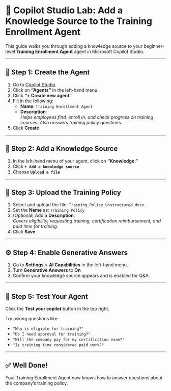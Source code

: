 # 🧠 Copilot Studio Lab: Add a Knowledge Source to the Training Enrollment Agent

This guide walks you through adding a knowledge source to your beginner-level **Training Enrollment Agent** agent in Microsoft Copilot Studio.

---

## 🚀 Step 1: Create the Agent

1. Go to [Copilot Studio](https://copilotstudio.microsoft.com).
2. Click on **“Agents”** in the left-hand menu.
3. Click **“+ Create new agent.”**
4. Fill in the following:
   - **Name**: `Training Enrollment Agent`
   - **Description**:  
     _Helps employees find, enroll in, and check progress on training courses. Also answers training policy questions._
5. Click **Create**

---

## 📎 Step 2: Add a Knowledge Source

1. In the left-hand menu of your agent, click on **“Knowledge.”**
2. Click **`+ Add a knowledge source`**
3. Choose **`Upload a file`**

---

## 📄 Step 3: Upload the Training Policy

1. Select and upload the file: `Training_Policy_Unstructured.docx`
2. Set the **Name** as: `Training Policy`
3. (Optional) Add a **Description**:  
   _Covers eligibility, requesting training, certification reimbursement, and paid time for training._
4. Click **Save**

---

## ⚙️ Step 4: Enable Generative Answers

1. Go to **Settings** > **AI Capabilities** in the left-hand menu.
2. Turn **Generative Answers** to **On**
3. Confirm your knowledge source appears and is enabled for Q&A.

---

## 🧪 Step 5: Test Your Agent

Click the **Test your copilot** button in the top right.

Try asking questions like:
- `"Who is eligible for training?"`
- `"Do I need approval for training?"`
- `"Will the company pay for my certification exam?"`
- `"Is training time considered paid work?"`

---

## ✅ Well Done!

Your Training Enrollment Agent now knows how to answer questions about the company’s training policy.


